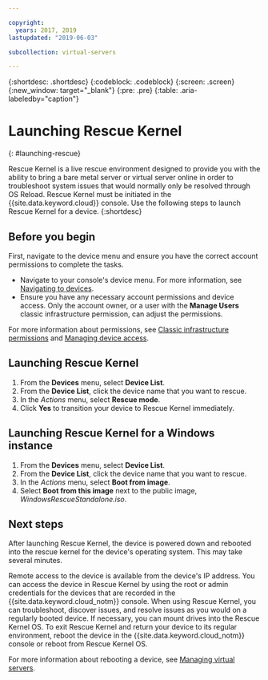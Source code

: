 ```yaml
---

copyright:
  years: 2017, 2019
lastupdated: "2019-06-03"

subcollection: virtual-servers

---
```


{:shortdesc: .shortdesc}
{:codeblock: .codeblock}
{:screen: .screen}
{:new_window: target="_blank"}
{:pre: .pre}
{:table: .aria-labeledby="caption"}


# Launching Rescue Kernel
{: #launching-rescue}

Rescue Kernel is a live rescue environment designed to provide you with the ability to bring a bare metal server or virtual server online in order to troubleshoot system issues that would normally only be resolved through OS Reload. Rescue Kernel must be initiated in the {{site.data.keyword.cloud}} console. Use the following steps to launch Rescue Kernel for a device.
{:shortdesc}

## Before you begin
First, navigate to the device menu and ensure you have the correct account permissions to complete the tasks.

* Navigate to your console's device menu. For more information, see [Navigating to devices](/docs/vsi?topic=virtual-servers-navigating-devices).
* Ensure you have any necessary account permissions and device access. Only the account owner, or a user with the **Manage Users** classic infrastructure permission, can adjust the permissions.

For more information about permissions, see [Classic infrastructure permissions](/docs/iam?topic=iam-infrapermission#infrapermission) and [Managing device access](/docs/vsi?topic=virtual-servers-managing-device-access).

## Launching Rescue Kernel

1. From the **Devices** menu, select **Device List**.
2. From the **Device List**, click the device name that you want to rescue.
3. In the *Actions* menu, select **Rescue mode**.
4. Click **Yes** to transition your device to Rescue Kernel immediately.

## Launching Rescue Kernel for a Windows instance

1. From the **Devices** menu, select **Device List**.
2. From the **Device List**, click the device name that you want to rescue.
3. In the *Actions* menu, select **Boot from image**.
4. Select **Boot from this image** next to the public image, *WindowsRescueStandalone.iso*.

## Next steps
After launching Rescue Kernel, the device is powered down and rebooted into the rescue kernel for the device's operating system. This may take several minutes.

Remote access to the device is available from the device's IP address. You can access the device in Rescue Kernel by using the root or admin credentials for the devices that are recorded in the {{site.data.keyword.cloud_notm}} console. When using Rescue Kernel, you can troubleshoot, discover issues, and resolve issues as you would on a regularly booted device. If necessary, you can mount drives into the Rescue Kernel OS. To exit Rescue Kernel and return your device to its regular environment, reboot the device in the {{site.data.keyword.cloud_notm}} console or reboot from Rescue Kernel OS.

For more information about rebooting a device, see [Managing virtual servers](/docs/vsi?topic=virtual-servers-managing-virtual-servers#managing-virtual-servers).
